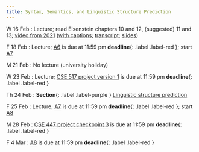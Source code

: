 ```yaml
---
title: Syntax, Semantics, and Linguistic Structure Prediction 
---
```


W 16 Feb
: Lecture; read Eisenstein chapters 10 and 12, (suggested) 11 and 13; [video from 2021](https://drive.google.com/file/d/1gGXlnv2livCAhH6CK3H-5ij1ZsBNRsOM/view?usp=sharing) ([with captions](https://drive.google.com/file/d/1dkGLEjvFupyzBzpb426vkUVC0eMcE6Tu/view?usp=sharing); [transcript](https://drive.google.com/file/d/1ybQeIScWKpOYjq-DC18HWevgn4oDEXwh/view?usp=sharing); [slides](https://drive.google.com/file/d/1KGu3oxTRoLcvKQqPcRhHBuntDCyj6cj4/view?usp=sharing))


F 18 Feb
: Lecture; [A6](../assets/docs/A6.pdf) is due at 11:59 pm **deadline**{: .label .label-red }; start [A7](../assets/docs/A7.pdf) 

M 21 Feb
: No lecture (university holiday)

W 23 Feb
: Lecture; [CSE 517 project version 1](../assets/docs/project-517.pdf) is
due at 11:59 pm  **deadline**{: .label .label-red }

Th 24 Feb
: **Section**{: .label .label-purple } [Linguistic structure prediction](#)

F 25 Feb
: Lecture; [A7](../assets/docs/A7.pdf) is due at 11:59 pm **deadline**{:
.label .label-red }; start [A8](../assets/docs/A8.pdf) 

M 28 Feb
: [CSE 447 project checkpoint 3](../assets/docs/project-447.pdf) is due at 11:59 pm  **deadline**{: .label .label-red }

F 4 Mar
: [A8](../assets/docs/A8.pdf) is due at 11:59 pm **deadline**{: .label .label-red }


